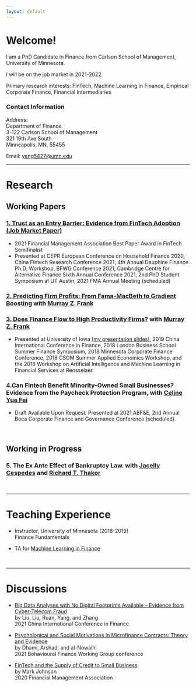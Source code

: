 ```yaml
---
layout: default
---
```




# Welcome! 

I am a PhD Candidate in Finance from Carlson School of Management, University of Minnesota.

I will be on the job market in 2021-2022.

Primary research interests: FinTech, Machine Learning in Finance, Empirical Corporate Finance, Financial Intermediaries

### Contact Information

Address:<br/>
Department of Finance<br/>
3-122  Carlson School of Management<br/>
321 19th Ave South<br/>
Minneapolis, MN, 55455

Email: <yang5427@umn.edu>

---

# Research

## Working Papers

### [1. Trust as an Entry Barrier: Evidence from FinTech Adoption (Job Market Paper)](./papers/TrustFinTech_2021Sept19.pdf)
*   2021 Financial Management Association Best Paper Award in FinTech Semifinalist 
*   Presented at CEPR European Conference on Household Finance 2020, China Fintech Research Conference 2021, 4th Annual Dauphine Finance Ph.D. Workshop, BFWG Conference 2021, Cambridge Centre for Alternative Finance Sixth Annual Conference 2021, 2nd PhD Student Symposium at UT Austin, 2021 FMA Annual Meeting (scheduled)

### [2. Predicting Firm Profits: From Fama-MacBeth to Gradient Boosting](./papers/Profits_2021Aug28.pdf) with [Murray Z. Frank](https://mzfrank.github.io/myweb/) 

### [3. Does Finance Flow to High Productivity Firms?](./papers/Productivity2019May07.pdf) with [Murray Z. Frank](https://mzfrank.github.io/myweb/)
*   Presented at University of Iowa [(my presentation slides)](./papers/FrankYang2019_Iowa.pdf), 2019  China International Conference in Finance, 2018 London Business School Summer Finance Symposium, 2018 Minnesota Corporate Finance
Conference, 2018 CSOM Summer Applied Economics Workshop, and the 2018 Workshop on Artificial Intelligence and Machine Learning in Financial Services at Rensselaer. 


### 4.Can Fintech Benefit Minority-Owned Small Businesses? Evidence from the Paycheck Protection Program, with [Celine Yue Fei](https://www.celinefei.com/)
*   Draft Available Upon Request. Presented at 2021 ABF&E, 2nd Annual Boca Corporate Finance and Governance Conference (scheduled).


<br /> 

## Working in Progress

### 5. The Ex Ante Effect of Bankruptcy Law. with [Jacelly Cespedes](https://sites.google.com/site/jacellycespedes/) and [Richard T. Thakor](https://sites.google.com/site/richardthakor/)

<br />

---

# Teaching Experience 

*   Instructor, University of Minnesota (2018-2019) <br/>
    Finance Fundamentals
    
*   TA for [Machine Learning in Finance](./basicpython.html) <br/>
    
<br />

---

# Discussions 


*   [Big Data Analyses with No Digital Footprints Available – Evidence from Cyber-Telecom Fraud](./discussions/Discussion_Liuetal_DigitalFootprints_byKeerYANG.pdf)<br/>
    by Liu, Liu, Ruan, Yang, and Zhang <br/>
    2021 China International Conference in Finance

*   [Psychological and Social Motivations in Microfinance Contracts: Theory and Evidence](./discussions/Discussion_Dhamietal_MicrofinanceContracts_byKeerYANG.pdf)<br/>
    by Dhami, Arshad, and al-Nowaihi<br/>
    2021 Behavioural Finance Working Group conference

*   [FinTech and the Supply of Credit to Small Business](./discussions/Discussion_MarkJohnson2020_FinTech_byKeerYANG.pdf)<br/>
    by Mark Johnson<br/>
    2020 Financial Management Association  


